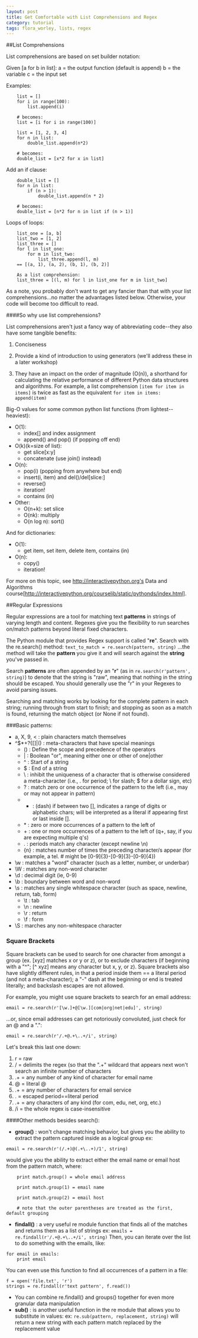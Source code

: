 ```yaml
---
layout: post
title: Get Comfortable with List Comprehensions and Regex
category: tutorial
tags: flora_worley, lists, regex
---
```



##List Comprehensions

List comprehensions are based on set builder notation:

Given [a for b in list]:
a = the output function (default is append)
b = the variable
c = the input set

Examples:

		list = []
		for i in range(100):
			list.append(i)
		
		# becomes:
		list = [i for i in range(100)]

		list = [1, 2, 3, 4]
		for n in list:
			double_list.append(n*2)
		
		# becomes:
		double_list = [x*2 for x in list]

Add an if clause:

		double_list = []
		for n in list:
			if (n > 1):
				double_list.append(n * 2)
		
		# becomes:
		double_list = [n*2 for n in list if (n > 1)]

Loops of loops:

		list_one = [a, b]
		list_two = [1, 2]
		list_three = []
		for l in list_one:
			for m in list_two:
				list_three.append(l, m)
		== [(a, 1), (a, 2), (b, 1), (b, 2)]
		
		As a list comprehension:
		list_three = [(l, m) for l in list_one for m in list_two]

As a note, you probably don't want to get any fancier than that with your list comprehensions…no matter the advantages listed below. Otherwise, your code will become too difficult to read.

####So why use list comprehensions? 

List comprehensions aren't just a fancy way of abbreviating code--they also have some tangible benefits:

1. Conciseness

2. Provide a kind of introduction to using generators (we'll address these in a later workshop)

3. They have an impact on the order of magnitude (O(n)), a shorthand for calculating the relative performance of different Python data structures and algorithms. For example, a list comprehension ```[item for item in items]``` is twice as fast as the equivalent ```for item in items: append(item)```

Big-O values for some common python list functions (from lightest--heaviest):
* O(1):
	* index[] and index assignment
	* append() and pop() (if popping off end)
* O(k)(k=size of list):
	* get slice[x:y]
	* concatenate (use join() instead)
* O(n):
	* pop(i) (popping from anywhere but end)
	* insert(i, item) and del()/del[slice:]
	* reverse()
	* iteration!
	* contains (in)
* Other:
	* O(n+k): set slice
	* O(nk): multiply
	* O(n log n): sort()

And for dictionaries:
* O(1): 
	* get item, set item, delete item, contains (in)
* O(n):
	* copy()
	* iteration!

For more on this topic, see http://interactivepython.org's Data and Algorithms course[http://interactivepython.org/courselib/static/pythonds/index.html].
 

##Regular Expressions

Regular expressions are a tool for matching text __patterns__ in strings of varying length and content. Regexes give you the flexibility to run searches on/match patterns beyond literal fixed characters. 

The Python module that provides Regex support is called "__re__".
Search with the re.search() method:
```text_to_match = re.search(pattern, string)```
…the method will take the __pattern__ you give it and will search against the __string__ you've passed in.

Search __patterns__ are often appended by an "__r__" (as in ```re.search(r'pattern', string)```) to denote that the string is "raw", meaning that nothing in the string should be escaped. You should generally use the "r" in your Regexes to avoid parsing issues.

Searching and matching works by looking for the complete pattern in each string; running through from start to finish; and stopping as soon as a match is found, returning the match object (or None if not found).

###Basic patterns:

* a, X, 9, < : plain characters match themselves
* ^$*+?{[]\|() : meta-characters that have special meanings
	* () : Define the scope and precedence of the operators
	* | : Boolean "or", meaning either one or other of one|other
	* ^ : Start of a string
	* $ : End of a string 
	* \ : inhibit the uniqueness of a character that is otherwise considered a meta-character (i.e., \. for period; \\ for slash; \$ for a dollar sign, etc)
	* ? : match zero or one occurrence of the pattern to the left (i.e., may or may not appear in pattern)
	* - : (dash) if between two [], indicates a range of digits or alphabetic chars; will be interpreted as a literal if appearing first or last inside [].
	* \* : zero or more occurrences of a pattern to the left of
	* \+ : one or more occurrences of a pattern to the left of (q+, say, if you are expecting multiple q's) 
	* . : periods match any character (except newline \n)
	* {n} : matches number of times the preceding character/s appear (for example, a tel. # might be [0-9]{3}-[0-9]{3}-[0-9]{4})
* \w : matches a "word" character (such as a letter, number, or underbar)
* \W : matches any non-word character
* \d : decimal digit (ie, 0-9)
* \b : boundary between word and non-word
* \s : matches any single whitespace character (such as space, newline, return, tab, form)
	* \t : tab
	* \n : newline
	* \r : return
	* \f : form
* \S : marches any non-whitespace character


### Square Brackets

Square brackets can be used to search for one character from amongst a group (ex. [xyz] matches x or y or z), or to exclude characters (if beginning with a "^"; [^ xyz] means any character but x, y, or z). Square brackets also have slightly different rules, in that a period inside them == a literal period (and not a meta-character); a "-" dash at the beginning or end is treated literally; and backslash escapes are not allowed.

For example, you might use square brackets to search for an email address:

``` 
email = re.search(r'[\w.]+@[\w.][com|org|net|edu]', string)
```

…or, since email addresses can get notoriously convoluted, just check for an @ and a ".":

``` 
email = re.search(r'/.+@.+\..+/i', string)
```

Let's break this last one down:

1. r = raw
2. / = delimits the regex (so that the ".+" wildcard that appears next won't search an infinite number of characters
3. .+ = any number of any kind of character for email name 
4. @ = literal @
5. .+ = any number of characters for email service
6. \. = escaped period==literal period
7. .+ = any characters of any kind (for com, edu, net, org, etc.)
8. /i = the whole regex is case-insensitive 


####Other methods besides search():

* __group()__ : won't change matching behavior, but gives you the ability to extract the pattern captured inside as a logical group
ex: 
```
email = re.search(r'(/.+)@(.+\..+)/1', string)
``` 
would give you the ability to extract either the email name or email host from the pattern match, where:

		print match.group() = whole email address

		print match.group(1) = email name

		print match.group(2) = email host

		# note that the outer parentheses are treated as the first, default grouping

* __findall()__ : a very useful re module function that finds all of the matches and returns them as a list of strings
ex: ```emails = re.findall(r'/.+@.+\..+/i', string)```
Then, you can iterate over the list to do something with the emails, like:
```
for email in emails:
	print email
```
You can even use this function to find all occurrences of a pattern in a file:
```
f = open('file.txt', 'r')
strings = re.findall(r'text pattern', f.read())
```
* You can combine re.findall() and groups() together for even more granular data manipulation
* __sub()__ : is another useful function in the re module that allows you to substitute in values:
ex: ```re.sub(pattern, replacement, string)``` will return a new string with each pattern match replaced by the replacement value 